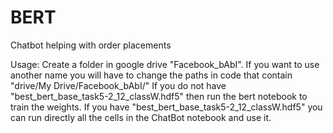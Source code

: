 # BERT
Chatbot helping with order placements

Usage:
Create a folder in google drive "Facebook_bAbI". If you want to use another name you will have to change the paths in code that contain "drive/My Drive/Facebook_bAbI/"
If you do not have "best_bert_base_task5-2_12_classW.hdf5" then run the bert notebook to train the weights. 
If you have "best_bert_base_task5-2_12_classW.hdf5" you can run directly all the cells in the ChatBot notebook and use it.

